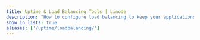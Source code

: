 ```yaml
---
title: Uptime & Load Balancing Tools | Linode
description: "How to configure load balancing to keep your applications highly available."
show_in_lists: true
aliases: ['/uptime/loadbalancing/']
---
```


